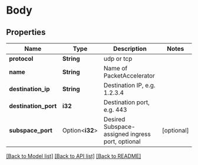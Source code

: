 # Body

## Properties

Name | Type | Description | Notes
------------ | ------------- | ------------- | -------------
**protocol** | **String** | udp or tcp | 
**name** | **String** | Name of PacketAccelerator | 
**destination_ip** | **String** | Destination IP, e.g. 1.2.3.4 | 
**destination_port** | **i32** | Destination port, e.g. 443 | 
**subspace_port** | Option<**i32**> | Desired Subspace-assigned ingress port, optional | [optional]

[[Back to Model list]](../README.md#documentation-for-models) [[Back to API list]](../README.md#documentation-for-api-endpoints) [[Back to README]](../README.md)


